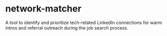 # network-matcher
A tool to identify and prioritize tech-related LinkedIn connections for warm intros and referral outreach during the job search process.
